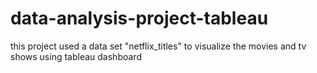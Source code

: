 # data-analysis-project-tableau
this project used a data set "netflix_titles" to visualize the movies and tv shows using tableau dashboard
